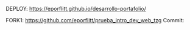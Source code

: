  DEPLOY: https://eporflitt.github.io/desarrollo-portafolio/
 
 FORK1: https://github.com/eporflitt/prueba_intro_dev_web_tzg
 Commit: 
